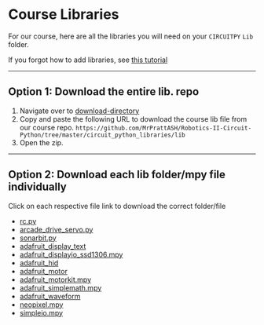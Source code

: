 # Course Libraries

For our course, here are all the libraries you will need on your `CIRCUITPY` `Lib` folder. 

If you forgot how to add libraries, see [this tutorial](../learning_modules/programming_tutorials/libraries/Libraries.md)

---

## Option 1: Download the entire lib. repo

1. Navigate over to [download-directory ](https://download-directory.github.io/)
2. Copy and paste the following URL to download the course lib file from our course repo. 
    `https://github.com/MrPrattASH/Robotics-II-Circuit-Python/tree/master/circuit_python_libraries/lib`
3.  Open the zip. 
---

## Option 2: Download each lib folder/mpy file individually

Click on each respective file link to download the correct folder/file
* [rc.py](../RC_control_FlySky_FS-I6x/rc_module/rc.py)
* [arcade_drive_servo.py](../RC_control_FlySky_FS-I6x/arcade_drive_module/arcade_drive_servo.py)
* [sonarbit.py](lib/sonarbit.py)
* [adafruit_display_text](lib/adafruit_display_text/)
* [adafruit_displayio_ssd1306.mpy](lib/adafruit_displayio_ssd1306.mpy)
* [adafruit_hid](lib/adafruit_hid/)
* [adafruit_motor](lib/adafruit_motor/)
* [adafruit_motorkit.mpy](lib/adafruit_motorkit.mpy)
* [adafruit_simplemath.mpy](lib/adafruit_simplemath.mpy)
* [adafruit_waveform](lib/adafruit_waveform/)
* [neopixel.mpy](lib/neopixel.mpy)
* [simpleio.mpy](lib/simpleio.mpy)
